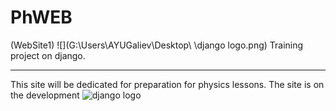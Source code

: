 # PhWEB
(WebSite1)
![](G:\Users\AYUGaliev\Desktop\ \django logo.png)
Training project on django.
***
This site will be dedicated for preparation for physics lessons. The site is on the development
![django logo](https://user-images.githubusercontent.com/106221641/206494371-0724555e-6f1e-4791-8891-270f4bd02a2d.png)
